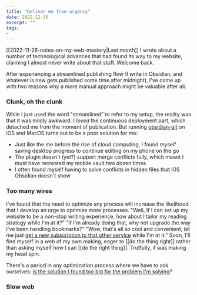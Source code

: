 ```yaml
---
title: "Deliver me from urgency"
date: 2022-12-16
excerpt: ""
tags:
- 
---
```

[[2022-11-26-notes-on-my-web-mastery|Last month]] I wrote about a number of technological advances that had found its way to my website, claiming I almost never write about that stuff. Welcome back.

After experiencing a streamlined publishing flow (I write in Obsidian, and whatever is new gets published some time after midnight), I've come up with two reasons why a more manual approach might be valuable after all.

### Clunk, oh the clunk
While I just used the word "streamlined" to refer to my setup, the reality was that it was mildly awkward. I *loved* the continuous deployment part, which detached me from the moment of publication. But running [obsidian-git](https://github.com/denolehov/obsidian-git) on iOS and MacOS turns out to be a poor solution for me:
- Just like the me before the rise of cloud computing, I found myself saving desktop progress to continue editing on my phone on the go
- The plugin doesn't (yet?) support merge conflicts fully, which meant I must have recreated my mobile vault two dozen times
- I often found myself having to solve conflicts in hidden files that iOS Obsidian doesn't show

### Too many wires
I've found that the need to optimize any process will increase the likelihood that I develop an urge to optimize more processes. "Well, If I can set up my website to be a non-stop writing experience, how about I tailor my reading strategy while I'm at it?" "If I'm already doing that, why not upgrade the way I've been handling bookmarks?" "Wow, that's all *so* cool and convenient, let me just [get a new subscription to that other service](https://tech.lgbt/@zinzy/109516100113957282) while I'm at it." Soon, I'll find myself in a web of my own making, eager to [[do the thing right]] rather than asking myself how I can [[do the right thing]]. Trutfully, it was making my head spin.

There's a period in any optimization process where we have to ask ourselves: [is the solution I found too big for the problem I'm solving](https://xkcd.com/1205/)?

### Slow web